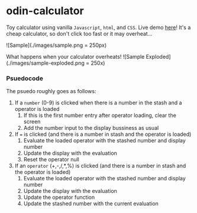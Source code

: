 # odin-calculator
Toy calculator using vanilla `Javascript`, `html`, and `CSS`. Live demo [here](#)! It's a cheap calculator, so don't click too fast or it may overheat...

![Sample](./images/sample.png = 250px)

What happens when your calculator overheats!
![Sample Exploded](./images/sample-exploded.png = 250x)

### Psuedocode
The psuedo roughly goes as follows:
1. If a `number` (0-9) is clicked when there is a number in the stash and a operator is loaded
   1. If this is the first number entry after operator loading, clear the screen
   2. Add the number input to the display bussiness as usual
2. If `=` is clicked (and there is a number in stash and the operator is loaded)
   1. Evaluate the loaded operator with the stashed number and display number
   2. Update the display with the evaluation
   3. Reset the operator null
3. If an `operator` (+,-,/,*,%) is clicked (and there is a number in stash and the operator is loaded)
   1. Evaluate the loaded operator with the stashed number and display number
   2. Update the display with the evaluation
   3. Update the operator function
   4. Update the stashed number with the current evaluation
